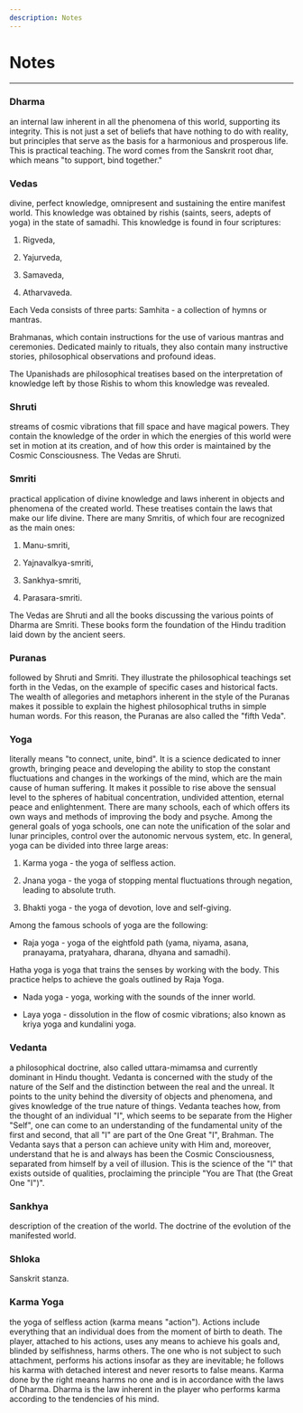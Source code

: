 ```yaml
---
description: Notes
---
```


# Notes

---

### Dharma

an internal law inherent in all the phenomena of this world, supporting its integrity. This is not just a set of beliefs that have nothing to do with reality, but principles that serve as the basis for a harmonious and prosperous life. This is practical teaching. The word comes from the Sanskrit root dhar, which means "to support, bind together."

### Vedas

divine, perfect knowledge, omnipresent and sustaining the entire manifest world. This knowledge was obtained by rishis (saints, seers, adepts of yoga) in the state of samadhi. This knowledge is found in four scriptures:

1. Rigveda,

2. Yajurveda,

3. Samaveda,

4. Atharvaveda.

Each Veda consists of three parts: Samhita - a collection of hymns or mantras.

Brahmanas, which contain instructions for the use of various mantras and ceremonies. Dedicated mainly to rituals, they also contain many instructive stories, philosophical observations and profound ideas.

The Upanishads are philosophical treatises based on the interpretation of knowledge left by those Rishis to whom this knowledge was revealed.

### Shruti

streams of cosmic vibrations that fill space and have magical powers. They contain the knowledge of the order in which the energies of this world were set in motion at its creation, and of how this order is maintained by the Cosmic Consciousness. The Vedas are Shruti.

### Smriti

practical application of divine knowledge and laws inherent in objects and phenomena of the created world. These treatises contain the laws that make our life divine. There are many Smritis, of which four are recognized as the main ones:

1. Manu-smriti,

2. Yajnavalkya-smriti,

3. Sankhya-smriti,

4. Parasara-smriti.

The Vedas are Shruti and all the books discussing the various points of Dharma are Smriti. These books form the foundation of the Hindu tradition laid down by the ancient seers.

### Puranas

followed by Shruti and Smriti. They illustrate the philosophical teachings set forth in the Vedas, on the example of specific cases and historical facts. The wealth of allegories and metaphors inherent in the style of the Puranas makes it possible to explain the highest philosophical truths in simple human words. For this reason, the Puranas are also called the "fifth Veda".

### Yoga

literally means "to connect, unite, bind". It is a science dedicated to inner growth, bringing peace and developing the ability to stop the constant fluctuations and changes in the workings of the mind, which are the main cause of human suffering. It makes it possible to rise above the sensual level to the spheres of habitual concentration, undivided attention, eternal peace and enlightenment. There are many schools, each of which offers its own ways and methods of improving the body and psyche. Among the general goals of yoga schools, one can note the unification of the solar and lunar principles, control over the autonomic nervous system, etc. In general, yoga can be divided into three large areas:

1. Karma yoga - the yoga of selfless action.

2. Jnana yoga - the yoga of stopping mental fluctuations through negation, leading to absolute truth.

3. Bhakti yoga - the yoga of devotion, love and self-giving.

Among the famous schools of yoga are the following:

- Raja yoga - yoga of the eightfold path (yama, niyama, asana, pranayama, pratyahara, dharana, dhyana and samadhi).

Hatha yoga is yoga that trains the senses by working with the body. This practice helps to achieve the goals outlined by Raja Yoga.

- Nada yoga - yoga, working with the sounds of the inner world.

- Laya yoga - dissolution in the flow of cosmic vibrations; also known as kriya yoga and kundalini yoga.

### Vedanta

a philosophical doctrine, also called uttara-mimamsa and currently dominant in Hindu thought. Vedanta is concerned with the study of the nature of the Self and the distinction between the real and the unreal. It points to the unity behind the diversity of objects and phenomena, and gives knowledge of the true nature of things. Vedanta teaches how, from the thought of an individual "I", which seems to be separate from the Higher "Self", one can come to an understanding of the fundamental unity of the first and second, that all "I" are part of the One Great "I", Brahman. The Vedanta says that a person can achieve unity with Him and, moreover, understand that he is and always has been the Cosmic Consciousness, separated from himself by a veil of illusion. This is the science of the "I" that exists outside of qualities, proclaiming the principle "You are That (the Great One "I")".

### Sankhya

description of the creation of the world. The doctrine of the evolution of the manifested world.

### Shloka

Sanskrit stanza.

### Karma Yoga

the yoga of selfless action (karma means "action"). Actions include everything that an individual does from the moment of birth to death. The player, attached to his actions, uses any means to achieve his goals and, blinded by selfishness, harms others. The one who is not subject to such attachment, performs his actions insofar as they are inevitable; he follows his karma with detached interest and never resorts to false means. Karma done by the right means harms no one and is in accordance with the laws of Dharma. Dharma is the law inherent in the player who performs karma according to the tendencies of his mind.
